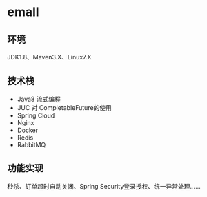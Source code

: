 # emall

## 环境

JDK1.8、Maven3.X、Linux7.X

## 技术栈
- Java8 流式编程
- JUC 对 CompletableFuture的使用
- Spring Cloud
- Nginx
- Docker
- Redis
- RabbitMQ

## 功能实现

秒杀、订单超时自动关闭、Spring Security登录授权、统一异常处理……


